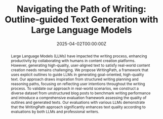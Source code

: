 ---
title: "Navigating the Path of Writing: Outline-guided Text Generation with Large Language Models"
authors:
- admin
- Soonwon Ka
- Bokyung Son
- Pilsung Kang
- Jaewook Kang
author_notes:
- ''
- ''
- ''
- ''
- ''
date: "2025-04-02T00:00:00Z"
doi: ""

# Schedule page publish date (NOT publication's date).
publishDate: "2025-04-02T00:00:00Z"

# Publication type.
publication_types: ["article"]

# Publication name and optional abbreviated publication name.
publication: "NAACL 2025 (Industry Track)"
abstract: Large Language Models (LLMs) have impacted the writing process, enhancing productivity by collaborating with humans in content creation platforms. However, generating high-quality, user-aligned text to satisfy real-world content creation needs remains challenging. We propose WritingPath, a framework that uses explicit outlines to guide LLMs in generating goal-oriented, high-quality text. Our approach draws inspiration from structured writing planning and reasoning paths, focusing on reflecting user intentions throughout the writing process. To validate our approach in real-world scenarios, we construct a diverse dataset from unstructured blog posts to benchmark writing performance and introduce a comprehensive evaluation framework assessing the quality of outlines and generated texts. Our evaluations with various LLMs demonstrate that the WritingPath approach significantly enhances text quality according to evaluations by both LLMs and professional writers.
tags: []
# Display this page in the Featured widget?
featured: false

# links:
url_pdf: 'https://arxiv.org/abs/2404.13919'
url_code: ''
url_dataset: ''
url_poster: ''
url_project: ''
url_slides: ''
url_source: ''
url_video: ''
---
